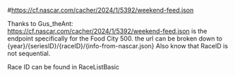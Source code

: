 #https://cf.nascar.com/cacher/2024/1/5392/weekend-feed.json

Thanks to Gus_theAnt:
https://cf.nascar.com/cacher/2024/1/5392/weekend-feed.json is the endpoint specifically for the Food City 500. 
the url can be broken down to {year}/{seriesID}/{raceID}/{info-from-nascar.json}
Also know that RaceID is not sequential.



Race ID can be found in RaceListBasic
